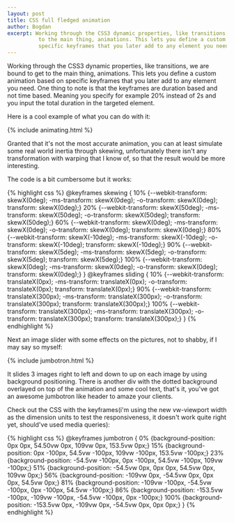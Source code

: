 ```yaml
---
layout: post
title: CSS full fledged animation
author: Bogdan
excerpt: Working through the CSS3 dynamic properties, like transitions, we are bound to get
          to the main thing, animations. This lets you define a custom animation based on
          specific keyframes that you later add to any element you need.
---
```


Working through the CSS3 dynamic properties, like transitions, we are bound to get
to the main thing, animations. This lets you define a custom animation based on
specific keyframes that you later add to any element you need. One thing to note is
that the keyframes are duration based and not time based. Meaning you specify for example
20% instead of 2s and you input the total duration in the targeted element.

Here is a cool example of what you can do with it:

{% include animating.html %}

Granted that it's not the most accurate animation, you can at least simulate some
real world inertia through skewing, unfortunately there isn't any transformation 
with warping that I know of, so that the result would be more interesting.

The code is a bit cumbersome but it works:

{% highlight css %}
@keyframes skewing {
    10% {--webkit-transform: skewX(0deg);
    -ms-transform: skewX(0deg);
    -o-transform: skewX(0deg);
    transform: skewX(0deg);}
    20% {--webkit-transform: skewX(50deg);
    -ms-transform: skewX(50deg);
    -o-transform: skewX(50deg);
    transform: skewX(50deg);}
    60% {--webkit-transform: skewX(0deg);
    -ms-transform: skewX(0deg);
    -o-transform: skewX(0deg);
    transform: skewX(0deg);}
    80% {--webkit-transform: skewX(-10deg);
    -ms-transform: skewX(-10deg);
    -o-transform: skewX(-10deg);
    transform: skewX(-10deg);}
    90% {--webkit-transform: skewX(5deg);
    -ms-transform: skewX(5deg);
    -o-transform: skewX(5deg);
    transform: skewX(5deg);}
    100% {--webkit-transform: skewX(0deg);
    -ms-transform: skewX(0deg);
    -o-transform: skewX(0deg);
    transform: skewX(0deg);}
}
@keyframes sliding {
    10% {--webkit-transform: translateX(0px);
    -ms-transform: translateX(0px);
    -o-transform: translateX(0px);
    transform: translateX(0px);}
    90% {--webkit-transform: translateX(300px);
    -ms-transform: translateX(300px);
    -o-transform: translateX(300px);
    transform: translateX(300px);}
    100% {--webkit-transform: translateX(300px);
    -ms-transform: translateX(300px);
    -o-transform: translateX(300px);
    transform: translateX(300px);}
}
{% endhighlight %}

Next an image slider with some effects on the pictures, not to shabby, if I may say 
so myself:

{% include jumbotron.html %}

It slides 3 images right to left and down to up on each image by using background positioning.
There is another div with the dotted background overlayed on top of the animation and some 
cool text, that's it, you've got an awesome jumbotron like header to amaze your clients.

Check out the CSS with the keyframes(i'm using the new vw-viewport width as the dimension units
to test the responsiveness, it doesn't work quite right yet, should've used media queries):

{% highlight css %}
@keyframes jumbotron {
    0% {background-position: 0px 0px, 54.50vw 0px, 109vw 0px, 153.5vw 0px;}
    15% {background-position: 0px -100px, 54.5vw -100px, 109vw -100px, 153.5vw -100px;}
    23% {background-position: -54.5vw -100px, 0px -100px, 54.5vw -100px, 109vw -100px;}
    51% {background-position: -54.5vw 0px, 0px 0px, 54.5vw 0px, 109vw 0px;}
    56% {background-position: -109vw 0px, -54.5vw 0px, 0px 0px, 54.5vw 0px;}
    81% {background-position: -109vw -100px, -54.5vw -100px, 0px -100px, 54.5vw -100px;}
    86% {background-position: -153.5vw -100px, -109vw -100px, -54.5vw -100px, 0px -100px;}
    100% {background-position: -153.5vw 0px, -109vw 0px, -54.5vw 0px, 0px 0px;}
}
{% endhighlight %}